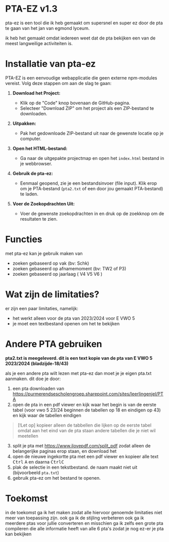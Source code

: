 # PTA-EZ v1.3 
pta-ez is een tool die ik heb gemaakt om supersnel en super ez door de pta te gaan van het jan van egmond lyceum.

ik heb het gemaakt omdat iedereen weet dat de pta bekijken een van de meest langweilige activiteiten is.


# Installatie van pta-ez

PTA-EZ is een eenvoudige webapplicatie die geen externe npm-modules vereist. Volg deze stappen om aan de slag te gaan:

1. **Download het Project:**
   - Klik op de "Code" knop bovenaan de GitHub-pagina.
   - Selecteer "Download ZIP" om het project als een ZIP-bestand te downloaden.

2. **Uitpakken:**
   - Pak het gedownloade ZIP-bestand uit naar de gewenste locatie op je computer.

3. **Open het HTML-bestand:**
   - Ga naar de uitgepakte projectmap en open het `index.html` bestand in je webbrowser.

4. **Gebruik de pta-ez:**
   - Eenmaal geopend, zie je een bestandsinvoer (file input). Klik erop om je PTA-bestand (`pta2.txt` of een door jou gemaakt PTA-bestand) te laden.

5. **Voer de Zoekopdrachten Uit:**
   - Voer de gewenste zoekopdrachten in en druk op de zoekknop om de resultaten te zien.


# Functies
met pta-ez kan je gebruik maken van
- zoeken gebaseerd op vak (bv: Schk)
- zoeken gebaseerd op afnamemoment (bv: TW2 of P3)
- zoeken gebaseerd op jaarlaag ( V4 V5 V6 )

# Wat zijn de limitaties?
er zijn een paar limitaties, namelijk:
- het werkt alleen voor de pta van 2023/2024 voor E VWO 5
- je moet een textbestand openen om het te bekijken

# Andere PTA gebruiken
**pta2.txt is meegeleverd. dit is een text kopie van  de pta van E VWO 5 2023/2024 (bladzijde-18/43)**

als je een andere pta wilt lezen met pta-ez dan moet je je eigen pta.txt aanmaken. dit doe je door:
1. een pta downloaden van https://purmerendsescholengroep.sharepoint.com/sites/leerlingenjel/PTA
2. open de pta in een pdf viewer en kijk waar het begin is van de eerste tabel (voor vwo 5 23/24 beginnen de tabellen op 18 en eindigen op 43) en kijk waar de tabellen eindigen
> [!Let op] 
> kopieer alleen de tabbellen die lijken op de eerste tabel omdat aan het eind van de pta staan andere tabellen die je niet wil meetellen
3. split je pta met https://www.ilovepdf.com/split_pdf zodat alleen de belangerijke paginas erop staan, en download het
4. open de nieuwe ingekortte pta met een pdf viewer en kopieer alle text <kbd>Ctrl</kbd> <kbd>A</kbd> en daarna <kbd>Ctrl</kbd><kbd>C</kbd>
5. plak de selectie in een tekstbestand. de naam maakt niet uit (bijvoorbeeld `pta.txt`)
6. gebruik pta-ez om het bestand te openen.

# Toekomst
in de toekomst ga ik het maken zodat alle hiervoor genoemde limitaties niet meer van toepassing zijn.
ook ga ik de stijling verbeteren
ook ga ik meerdere ptas voor jullie converteren
en misschien ga ik zelfs een grote pta compileren die alle informatie heeft van alle 6 pta's zodat je nog ez-er je pta kan bekijken

